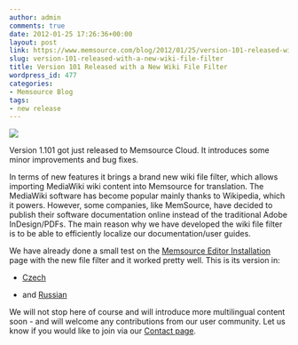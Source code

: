 ```yaml
---
author: admin
comments: true
date: 2012-01-25 17:26:36+00:00
layout: post
link: https://www.memsource.com/blog/2012/01/25/version-101-released-with-a-new-wiki-file-filter/
slug: version-101-released-with-a-new-wiki-file-filter
title: Version 101 Released with a New Wiki File Filter
wordpress_id: 477
categories:
- Memsource Blog
tags:
- new release
---
```


[![](/wp-content/uploads/2012/01/media-wiki.jpg)](/wp-content/uploads/2012/01/media-wiki.jpg)

Version 1.101 got just released to Memsource Cloud. It introduces some minor improvements and bug fixes.

In terms of new features it brings a brand new wiki file filter, which allows importing MediaWiki wiki content into Memsource for translation. The MediaWiki software has become popular mainly thanks to Wikipedia, which it powers. However, some companies, like MemSource, have decided to publish their software documentation online instead of the traditional Adobe InDesign/PDFs. The main reason why we have developed the wiki file filter is to be able to efficiently localize our documentation/user guides.<!-- more -->

We have already done a small test on the [Memsource Editor Installation](http://wiki.memsource.com/wiki/MemSource_Editor_Installation/) page with the new file filter and it worked pretty well. This is its version in:



	
  * [Czech](http://wiki.memsource.com/wiki/MemSource_Editor_Installation/cs)

	
  * and [Russian](http://wiki.memsource.com/wiki/MemSource_Editor_Installation/ru)


We will not stop here of course and will introduce more multilingual content soon - and will welcome any contributions from our user community. Let us know if you would like to join via our [Contact page](mailto:info@memsource.com).
